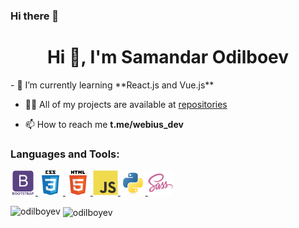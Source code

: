 ### Hi there 👋

<h1 align="center">Hi 👋, I'm Samandar Odilboev</h1>
- 🌱 I’m currently learning **React.js and Vue.js**

- 👨‍💻 All of my projects are available at [repositories](https://github.com/Odilboyev?tab=repositories)

- 📫 How to reach me **t.me/webius_dev**


<h3 align="left">Languages and Tools:</h3>
<p align="left"> <a href="https://getbootstrap.com" target="_blank"> <img src="https://raw.githubusercontent.com/devicons/devicon/master/icons/bootstrap/bootstrap-plain-wordmark.svg" alt="bootstrap" width="40" height="40"/> </a> <a href="https://www.w3schools.com/css/" target="_blank"> <img src="https://raw.githubusercontent.com/devicons/devicon/master/icons/css3/css3-original-wordmark.svg" alt="css3" width="40" height="40"/> </a> <a href="https://www.w3.org/html/" target="_blank"> <img src="https://raw.githubusercontent.com/devicons/devicon/master/icons/html5/html5-original-wordmark.svg" alt="html5" width="40" height="40"/> </a> <a href="https://developer.mozilla.org/en-US/docs/Web/JavaScript" target="_blank"> <img src="https://raw.githubusercontent.com/devicons/devicon/master/icons/javascript/javascript-original.svg" alt="javascript" width="40" height="40"/> </a> <a href="https://www.python.org" target="_blank"> <img src="https://raw.githubusercontent.com/devicons/devicon/master/icons/python/python-original.svg" alt="python" width="40" height="40"/> </a> <a href="https://sass-lang.com" target="_blank"> <img src="https://raw.githubusercontent.com/devicons/devicon/master/icons/sass/sass-original.svg" alt="sass" width="40" height="40"/> </a> </p>

<p><img align="left" src="https://github-readme-stats.vercel.app/api/top-langs?username=odilboyev&show_icons=true&locale=en&layout=compact" alt="odilboyev" /></p>

<p>&nbsp;<img align="center" src="https://github-readme-stats.vercel.app/api?username=odilboyev&show_icons=true&locale=en" alt="odilboyev" /></p>

